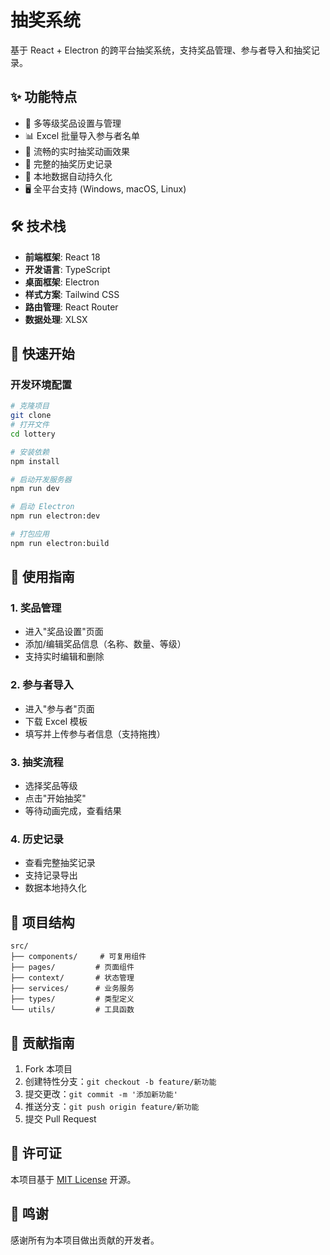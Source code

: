 # 抽奖系统

基于 React + Electron 的跨平台抽奖系统，支持奖品管理、参与者导入和抽奖记录。

## ✨ 功能特点

- 🎯 多等级奖品设置与管理
- 📊 Excel 批量导入参与者名单
- 🎲 流畅的实时抽奖动画效果
- 📝 完整的抽奖历史记录
- 💾 本地数据自动持久化
- 🖥️ 全平台支持 (Windows, macOS, Linux)

## 🛠️ 技术栈

- **前端框架**: React 18
- **开发语言**: TypeScript
- **桌面框架**: Electron
- **样式方案**: Tailwind CSS
- **路由管理**: React Router
- **数据处理**: XLSX

## 🚀 快速开始

### 开发环境配置

```bash
# 克隆项目
git clone
# 打开文件
cd lottery

# 安装依赖
npm install

# 启动开发服务器
npm run dev

# 启动 Electron
npm run electron:dev

# 打包应用
npm run electron:build
```

## 📖 使用指南

### 1. 奖品管理

- 进入"奖品设置"页面
- 添加/编辑奖品信息（名称、数量、等级）
- 支持实时编辑和删除

### 2. 参与者导入

- 进入"参与者"页面
- 下载 Excel 模板
- 填写并上传参与者信息（支持拖拽）

### 3. 抽奖流程

- 选择奖品等级
- 点击"开始抽奖"
- 等待动画完成，查看结果

### 4. 历史记录

- 查看完整抽奖记录
- 支持记录导出
- 数据本地持久化

## 📁 项目结构

```
src/
├── components/     # 可复用组件
├── pages/         # 页面组件
├── context/       # 状态管理
├── services/      # 业务服务
├── types/         # 类型定义
└── utils/         # 工具函数
```

## 🤝 贡献指南

1. Fork 本项目
2. 创建特性分支：`git checkout -b feature/新功能`
3. 提交更改：`git commit -m '添加新功能'`
4. 推送分支：`git push origin feature/新功能`
5. 提交 Pull Request

## 📄 许可证

本项目基于 [MIT License](LICENSE) 开源。

## 🙏 鸣谢

感谢所有为本项目做出贡献的开发者。
